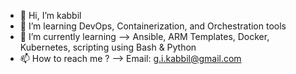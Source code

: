 - 👋 Hi, I’m kabbil         
- 👀 I’m learning DevOps, Containerization, and Orchestration tools
- 🌱 I’m currently learning --> Ansible, ARM Templates, Docker, Kubernetes, scripting using Bash & Python 
- 📫 How to reach me ? --> Email: g.i.kabbil@gmail.com

<!---
kabbilkarthi is a ✨ special ✨ repository because its `README.md` (this file) appears on your GitHub profile.
You can click the Preview link to take a look at your changes.
--->
